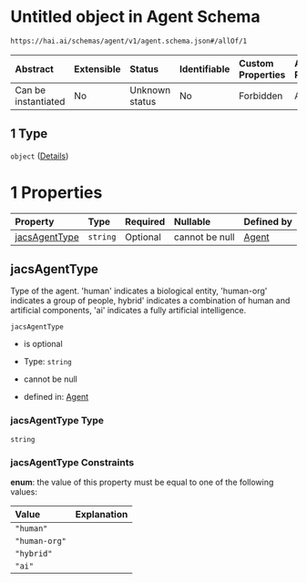 # Untitled object in Agent Schema

```txt
https://hai.ai/schemas/agent/v1/agent.schema.json#/allOf/1
```



| Abstract            | Extensible | Status         | Identifiable | Custom Properties | Additional Properties | Access Restrictions | Defined In                                                                             |
| :------------------ | :--------- | :------------- | :----------- | :---------------- | :-------------------- | :------------------ | :------------------------------------------------------------------------------------- |
| Can be instantiated | No         | Unknown status | No           | Forbidden         | Allowed               | none                | [agent.schema.json\*](../../schemas/agent/v1/agent.schema.json "open original schema") |

## 1 Type

`object` ([Details](agent-allof-1.md))

# 1 Properties

| Property                        | Type     | Required | Nullable       | Defined by                                                                                                                               |
| :------------------------------ | :------- | :------- | :------------- | :--------------------------------------------------------------------------------------------------------------------------------------- |
| [jacsAgentType](#jacsagenttype) | `string` | Optional | cannot be null | [Agent](agent-allof-1-properties-jacsagenttype.md "https://hai.ai/schemas/agent/v1/agent.schema.json#/allOf/1/properties/jacsAgentType") |

## jacsAgentType

Type of the agent. 'human' indicates a biological entity, 'human-org' indicates a group of people, hybrid' indicates a combination of human and artificial components, 'ai' indicates a fully artificial intelligence.

`jacsAgentType`

*   is optional

*   Type: `string`

*   cannot be null

*   defined in: [Agent](agent-allof-1-properties-jacsagenttype.md "https://hai.ai/schemas/agent/v1/agent.schema.json#/allOf/1/properties/jacsAgentType")

### jacsAgentType Type

`string`

### jacsAgentType Constraints

**enum**: the value of this property must be equal to one of the following values:

| Value         | Explanation |
| :------------ | :---------- |
| `"human"`     |             |
| `"human-org"` |             |
| `"hybrid"`    |             |
| `"ai"`        |             |
